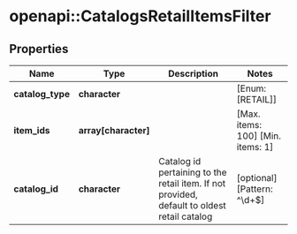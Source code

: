 # openapi::CatalogsRetailItemsFilter


## Properties
Name | Type | Description | Notes
------------ | ------------- | ------------- | -------------
**catalog_type** | **character** |  | [Enum: [RETAIL]] 
**item_ids** | **array[character]** |  | [Max. items: 100] [Min. items: 1] 
**catalog_id** | **character** | Catalog id pertaining to the retail item. If not provided, default to oldest retail catalog | [optional] [Pattern: ^\\d+$] 


